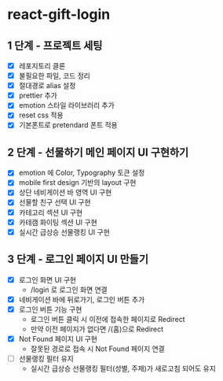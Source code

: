 # react-gift-login

## 1 단계 - 프로젝트 세팅

- [x] 레포지토리 클론
- [x] 불필요한 파일, 코드 정리
- [x] 절대경로 alias 설정
- [x] prettier 추가
- [x] emotion 스타일 라이브러리 추가
- [x] reset css 적용
- [x] 기본폰트로 pretendard 폰트 적용

## 2 단계 - 선물하기 메인 페이지 UI 구현하기

- [x] emotion 에 Color, Typography 토큰 설정
- [x] mobile first design 기반의 layout 구현
- [x] 상단 네비게이션 바 영역 UI 구현
- [x] 선물할 친구 선택 UI 구현
- [x] 카테고리 섹션 UI 구현
- [x] 카테캠 화이팅 섹션 UI 구현
- [x] 실시간 급상승 선물랭킹 UI 구현

## 3 단계 - 로그인 페이지 UI 만들기

- [x] 로그인 화면 UI 구현
  - /login 로 로그인 화면 연결
- [x] 네비게이션 바에 뒤로가기, 로그인 버튼 추가
- [x] 로그인 버튼 기능 구현
  - 로그인 버튼 클릭 시 이전에 접속한 페이지로 Redirect
  - 만약 이전 페이지가 없다면 /(홈)으로 Redirect
- [x] Not Found 페이지 UI 구현
  - 잘못된 경로로 접속 시 Not Found 페이지 연결
- [ ] 선물랭킹 필터 유지
  - 실시간 급상승 선물랭킹 필터(성별, 주제)가 새로고침 되어도 유지

